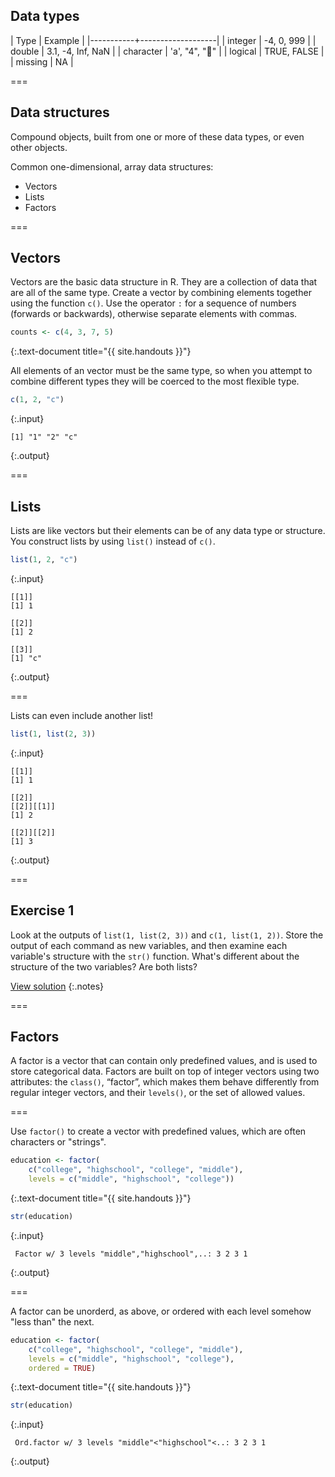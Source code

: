 ---
---

## Data types

| Type      | Example           |
|-----------+-------------------|
| integer   | -4, 0, 999        |
| double    | 3.1, -4, Inf, NaN |
| character | 'a', "4", "👏"     |
| logical   | TRUE, FALSE       |
| missing   | NA                |

===

## Data structures

Compound objects, built from one or more of these data types, or even other objects.

Common one-dimensional, array data structures:

- Vectors
- Lists
- Factors

===

## Vectors

Vectors are the basic data structure in R. They are a collection of data that are all of the same type. Create a vector by combining elements together using the function `c()`. Use the operator `:` for a sequence of numbers (forwards or backwards), otherwise separate elements with commas. 


~~~r
counts <- c(4, 3, 7, 5)
~~~
{:.text-document title="{{ site.handouts }}"}

All elements of an vector must be the same type, so when you attempt to combine different types they will be coerced to the most flexible type. 


~~~r
c(1, 2, "c")
~~~
{:.input}
~~~
[1] "1" "2" "c"
~~~
{:.output}

===

## Lists

Lists are like vectors but their elements can be of any data type or structure. You construct lists by using `list()` instead of `c()`. 


~~~r
list(1, 2, "c")
~~~
{:.input}
~~~
[[1]]
[1] 1

[[2]]
[1] 2

[[3]]
[1] "c"
~~~
{:.output}

===

Lists can even include another list! 


~~~r
list(1, list(2, 3))
~~~
{:.input}
~~~
[[1]]
[1] 1

[[2]]
[[2]][[1]]
[1] 2

[[2]][[2]]
[1] 3
~~~
{:.output}

===

## Exercise 1

Look at the outputs of `list(1, list(2, 3))` and `c(1, list(1, 2))`. Store the output of each command as new variables, and then examine each variable's structure with the `str()` function. What's different about the structure of the two variables? Are both lists?

[View solution](#solution-2)
{:.notes}

===

## Factors

A factor is a vector that can contain only predefined values, and is used to store categorical data. Factors are built on top of integer vectors using two attributes: the `class()`, “factor”, which makes them behave differently from regular integer vectors, and their `levels()`, or the set of allowed values. 

===

Use `factor()` to create a vector with predefined values, which are often characters or "strings".


~~~r
education <- factor(
    c("college", "highschool", "college", "middle"),
    levels = c("middle", "highschool", "college"))
~~~
{:.text-document title="{{ site.handouts }}"}


~~~r
str(education)
~~~
{:.input}
~~~
 Factor w/ 3 levels "middle","highschool",..: 3 2 3 1
~~~
{:.output}

===

A factor can be unorderd, as above, or ordered with each level somehow "less than" the next.


~~~r
education <- factor(
    c("college", "highschool", "college", "middle"),
    levels = c("middle", "highschool", "college"),
    ordered = TRUE)
~~~
{:.text-document title="{{ site.handouts }}"}


~~~r
str(education)
~~~
{:.input}
~~~
 Ord.factor w/ 3 levels "middle"<"highschool"<..: 3 2 3 1
~~~
{:.output}
